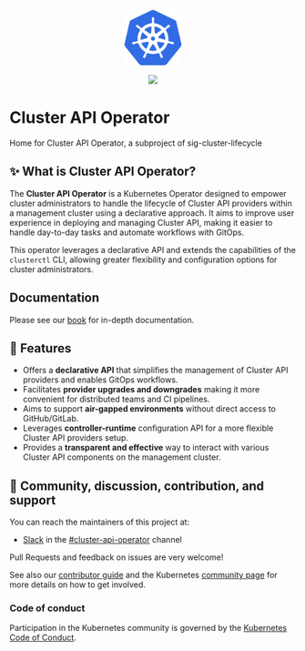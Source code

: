 <p align="center">
<img src="https://github.com/kubernetes/kubernetes/raw/master/logo/logo.png"  width="100x"></a>
</p>
<p align="center">
<a href="https://godoc.org/sigs.k8s.io/cluster-api-operator"><img src="https://godoc.org/sigs.k8s.io/cluster-api-operator?status.svg"></a>
</p>

# Cluster API Operator

Home for Cluster API Operator, a subproject of sig-cluster-lifecycle

## ✨ What is Cluster API Operator?

The **Cluster API Operator** is a Kubernetes Operator designed to empower cluster administrators to handle the lifecycle of Cluster API providers within a management cluster using a declarative approach. It aims to improve user experience in deploying and managing Cluster API, making it easier to handle day-to-day tasks and automate workflows with GitOps. 

This operator leverages a declarative API and extends the capabilities of the `clusterctl` CLI, allowing greater flexibility and configuration options for cluster administrators. 

## Documentation

Please see our [book](https://cluster-api-operator.sigs.k8s.io) for in-depth documentation.

## 🌟 Features

- Offers a **declarative API** that simplifies the management of Cluster API providers and enables GitOps workflows.
- Facilitates **provider upgrades and downgrades** making it more convenient for distributed teams and CI pipelines.
- Aims to support **air-gapped environments** without direct access to GitHub/GitLab.
- Leverages **controller-runtime** configuration API for a more flexible Cluster API providers setup.
- Provides a **transparent and effective** way to interact with various Cluster API components on the management cluster.

## 🤗 Community, discussion, contribution, and support

You can reach the maintainers of this project at:

- [Slack](http://slack.k8s.io/) in the [#cluster-api-operator][#cluster-api-operator slack] channel

Pull Requests and feedback on issues are very welcome!

See also our [contributor guide](CONTRIBUTING.md) and the Kubernetes [community page] for more details on how to get involved.

### Code of conduct

Participation in the Kubernetes community is governed by the [Kubernetes Code of Conduct](code-of-conduct.md).

[community page]: https://kubernetes.io/community
[#cluster-api-operator slack]: https://kubernetes.slack.com/archives/C030JD32R8W
[owners]: https://git.k8s.io/community/contributors/guide/owners.md
[Creative Commons 4.0]: https://git.k8s.io/website/LICENSE
